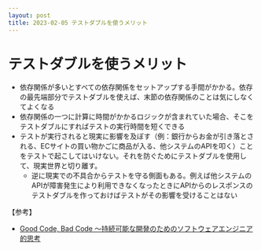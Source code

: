 ```yaml
---
layout: post
title: 2023-02-05 テストダブルを使うメリット
---
```


# テストダブルを使うメリット

- 依存関係が多いとすべての依存関係をセットアップする手間がかかる。依存の最先端部分でテストダブルを使えば、末節の依存関係のことは気にしなくてよくなる
- 依存関係の一つに計算に時間がかかるロジックが含まれていた場合、そこをテストダブルにすればテストの実行時間を短くできる
- テストが実行されると現実に影響を及ぼす（例：銀行からお金が引き落とされる、ECサイトの買い物かごに商品が入る、他システムのAPIを叩く）ことをテストで起こしてはいけない。それを防ぐためにテストダブルを使用して、現実世界と切り離す。
  - 逆に現実での不具合からテストを守る側面もある。例えば他システムのAPIが障害発生により利用できなくなったときにAPIからのレスポンスのテストダブルを作っておけばテストがその影響を受けることはない

【参考】
- [Good Code, Bad Code ～持続可能な開発のためのソフトウェアエンジニア的思考](https://www.shuwasystem.co.jp/book/b620733.html)

